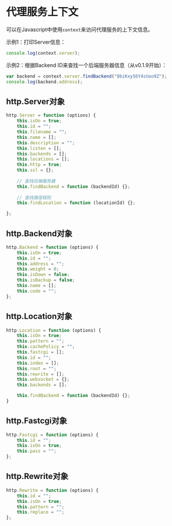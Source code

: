 # 代理服务上下文
可以在Javascript中使用`context`来访问代理服务的上下文信息。

示例1：打印Server信息：
~~~javascript
console.log(context.server);
~~~

示例2：根据Backend ID来查找一个后端服务器信息（从v0.1.9开始）：
~~~javascript
var backend = context.server.findBackend("0biKxy56Y4sUoo9Z");
console.log(backend.address);
~~~

## http.Server对象
~~~javascript
http.Server = function (options) {
	this.isOn = true;
	this.id = "";
	this.filename = "";
	this.name = [];
	this.description = "";
	this.listen = [];
	this.backends = [];
	this.locations = [];
	this.http = true;
	this.ssl = {};
    
    // 查找后端服务器
	this.findBackend = function (backendId) {};
    
    // 查找路径规则
    this.findLocation = function (locationId) {};

};
~~~

## http.Backend对象
~~~javascript
http.Backend = function (options) {
	this.isOn = true;
	this.id = "";
	this.address = "";
	this.weight = 0;
	this.isDown = false;
	this.isBackup = false;
	this.name = [];
	this.code = "";
};
~~~

## http.Location对象
~~~javascript
http.Location = function (options) {
    this.isOn = true;
    this.pattern = "";
    this.cachePolicy = "";
    this.fastcgi = [];
    this.id = "";
    this.index = [];
    this.root = "";
    this.rewrite = [];
    this.websocket = {};
    this.backends = [];

    this.findBackend = function (backendId) {};
}
~~~

## http.Fastcgi对象
~~~javascript
http.Fastcgi = function (options) {
	this.id = "";
	this.isOn = true;
	this.pass = "";
};
~~~

## http.Rewrite对象
~~~javascript
http.Rewrite = function (options) {
	this.id = "";
	this.isOn = true;
	this.pattern = "";
	this.replace = "";
};
~~~
